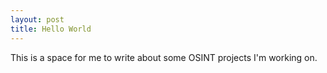 ```yaml
---
layout: post
title: Hello World
---
```


This is a space for me to write about some OSINT projects I'm working on.

